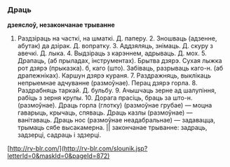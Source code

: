 ### Драць
**дзеяслоў, незакончанае трыванне**

1. Раздзіраць на часткі, на шматкі. Д. паперу. 2. Зношваць (адзенне, абутак) да дзірак. Д. вопратку. 3. Аддзяляць, знімаць. Д. скуру з авечкі. Д. лыка. 4. Выдзіраць з карэннем, адрываць. Д. мох. 5. Драпаць, (аб прыладах, інструментах). Брытва дзярэ. Сухая лыжка рот дзярэ (прыказка). б, каго (што). Забіваць, разрываць каго-н. (аб драпежніках). Каршун дзярэ кураня. 7. Раздражняць, выклікаць непрыемнае адчуванне (размоўнае). Перац дзярэ горла. 8. Раздрабняць таркай. Д. бульбу. 9. Ачышчаць зерне ад шалупіння, рабіць з зерня крупы. 10. Дорага прасіць, браць за што-н. (размоўнае). Драць горла (глотку) (размоўнае грубае) — моцна гаварыць, крычаць, спяваць. Драць казлы (размоўнае) — ванітаваць. Драць нос (размоўнае неадабральнае) — задавацца, трымаць сябе высакамерна. || закончанае трыванне: задраць, задзерці, садраць і здзерці.

<a rel="author">[http://rv-blr.com/](http://rv-blr.com/slounik.jsp?letterId=0&maskId=0&pageId=872)</a>
